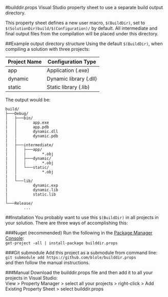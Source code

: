 #builddir.props
Visual Studio property sheet to use a separate build output directory.

This property sheet defines a new user macro, `$(BuildDir)`, set to `$(SolutionDir)build/$(Configuration)/` by default.
All intermediate and final output files from the compilation will be placed under this directory.

##Example output directory structure
Using the default `$(BuildDir)`, when compiling a solution with three projects:

Project Name | Configuration Type
-------------|-------------------
app          | Application (.exe)
dynamic      | Dynamic library (.dll)
static       | Static library (.lib)

The output would be:

```
build/
├───Debug/
│   ├───bin/
|   │       app.exe
|   │       app.pdb
|   │       dynamic.dll
|   │       dynamic.pdb
|	|
|   ├───intermediate/
|   │   ├───app/
|   │   |       *.obj
|   │   ├───dynamic/
|   │   |       *.obj
|   │   └───static/
|   │           *.obj
|	|
|   └───lib/
|           dynamic.exp
|           dynamic.lib
|           static.lib
│
└───Release/
		...
```

##Installation
You probably want to use this `$(BuildDir)` in all projects in your solution.
There are three ways of accomplishing this:

###Nuget (recommended)
Run the following in the [Package Manager Console](http://docs.nuget.org/docs/start-here/using-the-package-manager-console):  
`get-project -all | install-package builddir.props`

###Git submodule
Add this project as a submodule from command line:  
`git submodule add https://github.com/blole/builddir.props`  
and then follow the manual instructions.

###Manual
Download the builddir.props file and then add it to all your projects in Visual Studio:  
View > Property Manager > select all your projects > right-click > Add Existing Property Sheet > select builddir.props
